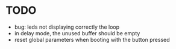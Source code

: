 # TODO

- bug: leds not displaying correctly the loop
- in delay mode, the unused buffer should be empty
- reset global parameters when booting with the button pressed